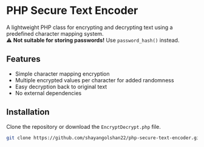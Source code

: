 # PHP Secure Text Encoder

A lightweight PHP class for encrypting and decrypting text using a predefined character mapping system.  
⚠ **Not suitable for storing passwords!** Use `password_hash()` instead.

## Features
- Simple character mapping encryption
- Multiple encrypted values per character for added randomness
- Easy decryption back to original text
- No external dependencies

## Installation
Clone the repository or download the `EncryptDecrypt.php` file.

```sh
git clone https://github.com/shayangolshan22/php-secure-text-encoder.git

